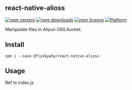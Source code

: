 ## react-native-alioss

[![npm version](http://img.shields.io/npm/v/react-native-alioss.svg?style=flat-square)](https://npmjs.org/package/react-native-alioss "View this project on npm")
[![npm downloads](http://img.shields.io/npm/dm/react-native-alioss.svg?style=flat-square)](https://npmjs.org/package/react-native-alioss "View this project on npm")
[![npm licence](http://img.shields.io/npm/l/react-native-alioss.svg?style=flat-square)](https://npmjs.org/package/react-native-alioss "View this project on npm")
[![Platform](https://img.shields.io/badge/platform-ios%20%7C%20android-989898.svg?style=flat-square)](https://npmjs.org/package/react-native-alioss "View this project on npm")

Manipulate files in Aliyun OSS bucket.

## Install

```shell
npm i --save @flyskywhy/react-native-alioss
```

## Usage
Ref to index.js
